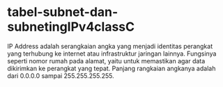 # tabel-subnet-dan-subnetingIPv4classC
IP Address adalah serangkaian angka yang menjadi identitas perangkat yang terhubung ke internet atau infrastruktur jaringan lainnya. Fungsinya seperti nomor rumah pada alamat, yaitu untuk memastikan agar data dikirimkan ke perangkat yang tepat. Panjang rangkaian angkanya adalah dari 0.0.0.0 sampai 255.255.255.255.
